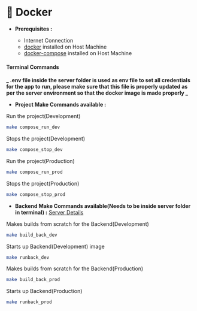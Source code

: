 # 🌿 Docker

- **Prerequisites :**

  - Internet Connection
  - [docker](https://www.docker.com/) installed on Host Machine
  - [docker-compose](https://docs.docker.com/compose/) installed on Host Machine

#### Terminal Commands

**_ .env file inside the server folder is used as env file to set all credentials for the app to run, please make sure that this file is properly updated as per the server environment so that the docker image is made properly _**

- **Project Make Commands available :**

Run the project(Development)

```sh
make compose_run_dev
```

Stops the project(Development)

```sh
make compose_stop_dev
```

Run the project(Production)

```sh
make compose_run_prod
```

Stops the project(Production)

```sh
make compose_stop_prod
```

- **Backend Make Commands available(Needs to be inside server folder in terminal) :**
  [Server Details](https://github.com/rd67/weather/tree/master/readme/Server.md)

Makes builds from scratch for the Backend(Development)

```sh
make build_back_dev
```

Starts up Backend(Development) image

```sh
make runback_dev
```

Makes builds from scratch for the Backend(Production)

```sh
make build_back_prod
```

Starts up Backend(Production)

```sh
make runback_prod
```
